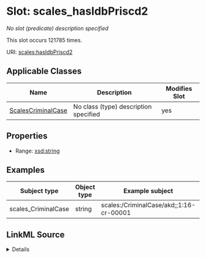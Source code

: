 

# Slot: scales_hasIdbPriscd2


_No slot (predicate) description specified_






This slot occurs 121785 times.


URI: [scales:hasIdbPriscd2](http://schemas.scales-okn.org/rdf/scales#hasIdbPriscd2)



<!-- no inheritance hierarchy -->





## Applicable Classes

| Name | Description | Modifies Slot |
| --- | --- | --- |
| [ScalesCriminalCase](../classes/ScalesCriminalCase.md) | No class (type) description specified |  yes  |







## Properties

* Range: [xsd:string](http://www.w3.org/2001/XMLSchema#string)






## Examples

| Subject type | Object type | Example subject | Example object | Occurrences |
| --- | --- | --- | --- | --- |
| scales_CriminalCase | string | scales:/CriminalCase/akd;;1:16-cr-00001 | S001 | 121785 |




## LinkML Source

<details>

```yaml
name: scales_hasIdbPriscd2
annotations:
  count:
    tag: count
    value: 121785
description: No slot (predicate) description specified
examples:
- object:
    example_object: S001
    example_object_type: string
    example_predicate: scales:hasIdbPriscd2
    example_subject: scales:/CriminalCase/akd;;1:16-cr-00001
    example_subject_type: scales_CriminalCase
from_schema: scales-kg
rank: 1000
slot_uri: scales:hasIdbPriscd2
alias: scales_hasIdbPriscd2
domain_of:
- scales_CriminalCase
range: string

```
</details>